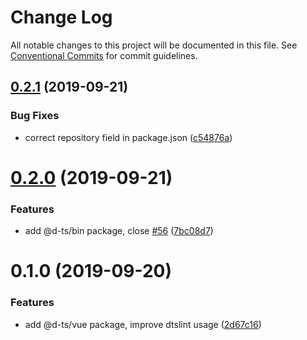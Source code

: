 # Change Log

All notable changes to this project will be documented in this file.
See [Conventional Commits](https://conventionalcommits.org) for commit guidelines.

## [0.2.1](https://github.com/rx-ts/types/compare/@d-ts/vue@0.2.0...@d-ts/vue@0.2.1) (2019-09-21)


### Bug Fixes

* correct repository field in package.json ([c54876a](https://github.com/rx-ts/types/commit/c54876a))





# [0.2.0](https://github.com/rx-ts/types/blob/master/packages/vue/compare/@d-ts/vue@0.1.0...@d-ts/vue@0.2.0) (2019-09-21)


### Features

* add @d-ts/bin package, close [#56](https://github.com/rx-ts/types/blob/master/packages/vue/issues/56) ([7bc08d7](https://github.com/rx-ts/types/blob/master/packages/vue/commit/7bc08d7))





# 0.1.0 (2019-09-20)


### Features

* add @d-ts/vue package, improve dtslint usage ([2d67c16](https://github.com/rx-ts/types/blob/master/packages/vue/commit/2d67c16))
